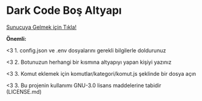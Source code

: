 <h1>Dark Code Boş Altyapı</h1>

<a href="https://discord.gg/pyfURMR">
  Sunucuya Gelmek için Tıkla! </a>
  
**Önemli:**

<3 1. config.json ve .env dosyalarını gerekli bilgilerle doldurunuz

<3 2. Botunuzun herhangi bir kısmına altyapıyı yapan kişiyi yazınız

<3 3. Komut eklemek için komutlar/kategori/komut.js şeklinde bir dosya açın

<3 3. Bu projenin kullanımı GNU-3.0 lisans maddelerine tabidir (LICENSE.md)